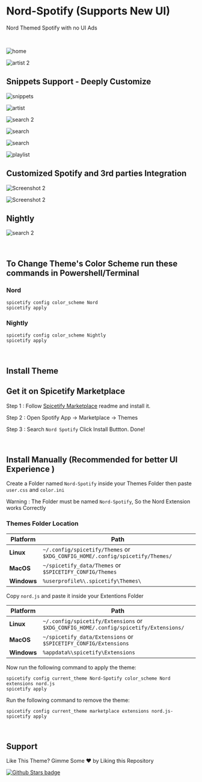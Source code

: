 # Nord-Spotify (Supports New UI)

Nord Themed Spotify with no UI Ads

<br />

![home](https://raw.githubusercontent.com/Tetrax-10/Spicetify-Themes/master/assets/home.png)

![artist 2](https://raw.githubusercontent.com/Tetrax-10/Spicetify-Themes/master/assets/artist-2.png)

## Snippets Support - Deeply Customize

![snippets](https://raw.githubusercontent.com/Tetrax-10/Spicetify-Themes/master/assets/snippets.png)

![artist](https://raw.githubusercontent.com/Tetrax-10/Spicetify-Themes/master/assets/artist.png)

![search 2](https://raw.githubusercontent.com/Tetrax-10/Spicetify-Themes/master/assets/search-2.png)

![search](https://raw.githubusercontent.com/Tetrax-10/Spicetify-Themes/master/assets/search.png)

![search](https://raw.githubusercontent.com/Tetrax-10/Spicetify-Themes/master/assets/genre.png)

![playlist](https://raw.githubusercontent.com/Tetrax-10/Spicetify-Themes/master/assets/playlist.png)

## Customized Spotify and 3rd parties Integration

![Screenshot 2](https://raw.githubusercontent.com/Tetrax-10/Spicetify-Themes/master/assets/spotify-lyrics.png)

![Screenshot 2](https://raw.githubusercontent.com/Tetrax-10/Spicetify-Themes/master/assets/lyrics-plus.png)

## Nightly

![search 2](https://raw.githubusercontent.com/Tetrax-10/Spicetify-Themes/master/assets/nightly.png)

<br />

## To Change Theme's Color Scheme run these commands in Powershell/Terminal

### Nord

```
spicetify config color_scheme Nord
spicetify apply
```

### Nightly

```
spicetify config color_scheme Nightly
spicetify apply
```

<br />

## Install Theme

## Get it on Spicetify Marketplace

Step 1 : Follow [Spicetify Marketplace](https://github.com/spicetify/spicetify-marketplace) readme and install it.

Step 2 : Open Spotify App -> Marketplace -> Themes

Step 3 : Search `Nord Spotify` Click Install Buttton. Done!

<br />

## Install Manually (Recommended for better UI Experience )

Create a Folder named `Nord-Spotify` inside your Themes Folder then paste `user.css` and `color.ini`

Warning : The Folder must be named `Nord-Spotify`, So the Nord Extension works Correctly

### Themes Folder Location

| **Platform** | **Path**                                                                     |
| ------------ | ---------------------------------------------------------------------------- |
| **Linux**    | `~/.config/spicetify/Themes` or `$XDG_CONFIG_HOME/.config/spicetify/Themes/` |
| **MacOS**    | `~/spicetify_data/Themes` or `$SPICETIFY_CONFIG/Themes`                      |
| **Windows**  | `%userprofile%\.spicetify\Themes\`                                           |

Copy `nord.js` and paste it inside your Extentions Folder

| **Platform** | **Path**                                                                             |
| ------------ | ------------------------------------------------------------------------------------ |
| **Linux**    | `~/.config/spicetify/Extensions` or `$XDG_CONFIG_HOME/.config/spicetify/Extensions/` |
| **MacOS**    | `~/spicetify_data/Extensions` or `$SPICETIFY_CONFIG/Extensions`                      |
| **Windows**  | `%appdata%\spicetify\Extensions`                                                     |

Now run the following command to apply the theme:

```
spicetify config current_theme Nord-Spotify color_scheme Nord extensions nord.js
spicetify apply
```

Run the following command to remove the theme:

```
spicetify config current_theme marketplace extensions nord.js-
spicetify apply
```

<br />

## Support

Like This Theme? Gimme Some ❤️ by Liking this Repository

[![Github Stars badge](https://img.shields.io/github/stars/Tetrax-10/Spicetify-Themes?logo=github&style=social)](https://github.com/Tetrax-10/Spicetify-Themes)
